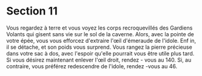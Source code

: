 # Section 11

Vous regardez à terre et vous voyez les corps recroquevillés des Gardiens Volants qui
gisent sans vie sur le sol de la caverne. Alors, avec la pointe de votre épée, vous vous
efforcez d'extraire l'œil d'émeraude de l'idole. Enf in, il se détache, et son poids vous
surprend. Vous rangez la pierre précieuse dans votre sac à dos, avec l'espoir qu'elle
pourrait vous être utile plus tard. Si vous désirez maintenant enlever l'œil droit, rendez -
vous au 140. Si, au contraire, vous préférez redescendre de l'idole, rendez -vous au 46.